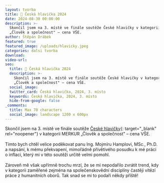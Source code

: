 ```yaml
---
layout: tvorba
title: 🥉 Česká hlavička 2024
date: 2024-08-30 00:00:00
description: >-
  Skončil jsem na 3. místě ve finále soutěže České hlavičky v kategorii MERKUR
  „Člověk a společnost" – cena VŠE.
author: Štěpán Drábek
featured: true
featured_image: /uploads/hlavicky.jpeg
categories: dalsi tvorba
download:
video-url:
seo:
  title: 🥉 Česká hlavička 2024
  description: >-
    Skončil jsem na 3. místě ve finále soutěže České hlavičky v kategorii MERKUR
    „Člověk a společnost" – cena VŠE.
  social_image:
  twitter_card: Česká hlavička, 2024, 3. místo
  keywords: Česká hlavička, 2024, 3. místo
  hide-from-google: false
_comments:
  title: Max 70 characters
  social_image: landscape 1200 x 600px
---
```

Skončil jsem na 3. místě ve finále soutěže [České hlavičky](https://www.ceskahlava.cz/ceske-hlavicky/){: target="_blank" rel="noopener"} v kategorii MERKUR „Člověk a společnost" – cena VŠE.<br><br>Tímto bych chtěl velice poděkovat panu Ing. Mojmíru Hamplovi, MSc., Ph.D. a napsání, k mému překvapení, mimořádně přívětivého posudku k mé práci o inflaci, který mi v této soutěži určitě velmi pomohl. <br><br>Zároveň mě však upřímně trochu mrzí, že se mi nepodařilo zvrátit trend, kdy v kategorii zaměřené zejména na společenskovědní disciplíny častěji vítězí práce z humanitních oborů. Tak snad se mi to podaří někdy příště!